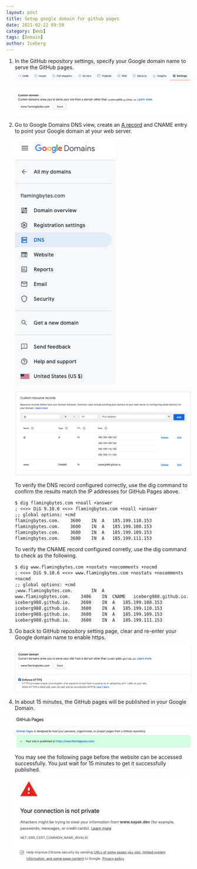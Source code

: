 ```yaml
---
layout: post
title: Setup google domain for github pages
date: 2021-02-22 09:59
category: [Web]
tags: [Domain]
author: Iceberg
---
```


1. In the GitHub repository settings, specify your Google domain name to serve the GitHub pages.
   ![](/assets/images/github-setting.png)

   ![](/assets/images/github-custom-domain.png)

2. Go to Google Domains DNS view, create an <span style="color:blue">[A record](https://docs.github.com/en/github/working-with-github-pages/managing-a-custom-domain-for-your-github-pages-site#configuring-a-records-with-your-dns-provider)</span> and CNAME entry to point your Google domain at your web server. 

   ![](/assets/images/google-domain-dns.png)

   ![](/assets/images/google-domain-cname.png)

   To verify the DNS record configured correctly, use the dig command to confirm the results match the IP addresses for GitHub Pages above.

   ```
   $ dig flamingbytes.com +noall +answer
   ; <<>> DiG 9.10.6 <<>> flamingbytes.com +noall +answer
   ;; global options: +cmd
   flamingbytes.com.	3600	IN	A	185.199.110.153
   flamingbytes.com.	3600	IN	A	185.199.108.153 
   flamingbytes.com.	3600	IN	A	185.199.109.153
   flamingbytes.com.	3600	IN	A	185.199.111.153
   ```   

   To verify the CNAME record configured corretly, use the dig command to check as the following.

   ```
   $ dig www.flamingbytes.com +nostats +nocomments +nocmd
   ; <<>> DiG 9.10.6 <<>> www.flamingbytes.com +nostats +nocomments +nocmd
   ;; global options: +cmd
   ;www.flamingbytes.com.		IN	A
   www.flamingbytes.com.	3406	IN	CNAME	iceberg988.github.io.
   iceberg988.github.io.	3600	IN	A	185.199.108.153
   iceberg988.github.io.	3600	IN	A	185.199.110.153
   iceberg988.github.io.	3600	IN	A	185.199.109.153
   iceberg988.github.io.	3600	IN	A	185.199.111.153
   ```

4. Go back to GitHub repository setting page, clear and re-enter your Google domain name to enable https.
 
   ![](/assets/images/github-setting-https.png)

5. In about 15 minutes, the GitHub pages will be published in your Google Domain.

   ![](/assets/images/github-setting-publish.png)

   You may see the following page before the website can be accessed successfully. You just wait for 15 minutes to get it successfully published.

   ![](/assets/images/github-certificate-issue.png)
   
